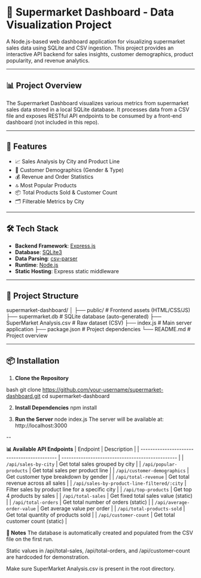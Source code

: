 # 🛒 Supermarket Dashboard - Data Visualization Project

A Node.js-based web dashboard application for visualizing supermarket sales data using SQLite and CSV ingestion. This project provides an interactive API backend for sales insights, customer demographics, product popularity, and revenue analytics.

---

## 📊 Project Overview

The Supermarket Dashboard visualizes various metrics from supermarket sales data stored in a local SQLite database. It processes data from a CSV file and exposes RESTful API endpoints to be consumed by a front-end dashboard (not included in this repo).

---

## 🚀 Features

- 📈 Sales Analysis by City and Product Line  
- 🧍 Customer Demographics (Gender & Type)  
- 💰 Revenue and Order Statistics  
- 🔝 Most Popular Products  
- 📦 Total Products Sold & Customer Count  
- 🗂️ Filterable Metrics by City

---

## 🛠️ Tech Stack

- **Backend Framework**: [Express.js](https://expressjs.com/)  
- **Database**: [SQLite3](https://www.sqlite.org/index.html)  
- **Data Parsing**: [csv-parser](https://www.npmjs.com/package/csv-parser)  
- **Runtime**: [Node.js](https://nodejs.org/)  
- **Static Hosting**: Express static middleware

---

## 📂 Project Structure

supermarket-dashboard/
│
├── public/ # Frontend assets (HTML/CSS/JS)
├── supermarket.db # SQLite database (auto-generated)
├── SuperMarket Analysis.csv # Raw dataset (CSV)
├── index.js # Main server application
├── package.json # Project dependencies
└── README.md # Project overview

---

## 📦 Installation

1. **Clone the Repository**

bash
git clone https://github.com/your-username/supermarket-dashboard.git
cd supermarket-dashboard

2. **Install Dependencies**
npm install

3. **Run the Server**
node index.js
The server will be available at: http://localhost:3000

--

**📊 Available API Endpoints**
| Endpoint                                    | Description                                      |
| ------------------------------------------- | ------------------------------------------------ |
| `/api/sales-by-city`                        | Get total sales grouped by city                  |
| `/api/popular-products`                     | Get total sales per product line                 |
| `/api/customer-demographics`                | Get customer type breakdown by gender            |
| `/api/total-revenue`                        | Get total revenue across all sales               |
| `/api/sales-by-product-line-filtered/:city` | Filter sales by product line for a specific city |
| `/api/top-products`                         | Get top 4 products by sales                      |
| `/api/total-sales`                          | Get fixed total sales value (static)             |
| `/api/total-orders`                         | Get total number of orders (static)              |
| `/api/average-order-value`                  | Get average value per order                      |
| `/api/total-products-sold`                  | Get total quantity of products sold              |
| `/api/customer-count`                       | Get total customer count (static)                |


**📌 Notes**
The database is automatically created and populated from the CSV file on the first run.

Static values in /api/total-sales, /api/total-orders, and /api/customer-count are hardcoded for demonstration.

Make sure SuperMarket Analysis.csv is present in the root directory.
